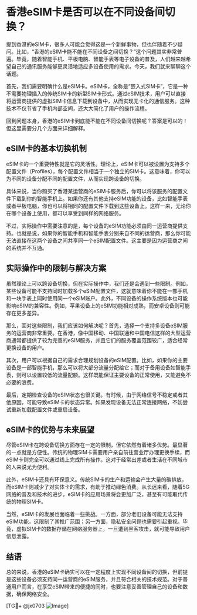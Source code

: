# 香港eSIM卡是否可以在不同设备间切换？

提到香港的eSIM卡，很多人可能会觉得这是一个新鲜事物，但也伴随着不少疑问。比如，“香港的eSIM卡能不能在不同设备之间切换？”这个问题其实非常普遍。毕竟，随着智能手机、平板电脑、智能手表等电子设备的普及，人们越来越希望自己的通讯服务能够更灵活地适应多设备使用的需求。今天，我们就来聊聊这个话题。

首先，我们需要明确什么是eSIM卡。eSIM卡，全称是“嵌入式SIM卡”，它是一种不需要物理插入的传统SIM卡的新型SIM卡形式。通过eSIM技术，用户可以直接将运营商提供的虚拟SIM卡信息下载到设备中，从而实现无卡化的通信服务。这种技术不仅节省了手机内部空间，还大大简化了用户的操作流程。

回到问题本身，香港的eSIM卡到底能不能在不同设备间切换呢？答案是可以的！但这里需要分几个方面来详细解释。

## eSIM卡的基本切换机制

eSIM卡的一个重要特性就是它的灵活性。理论上，eSIM卡可以被设置为支持多个配置文件（Profiles），每个配置文件相当于一个独立的SIM卡。这意味着，你可以为不同的设备分配不同的配置文件，从而实现跨设备的切换。

具体来说，当你购买了香港某运营商的eSIM卡服务后，你可以将该服务的配置文件下载到你的智能手机上。如果你还有其他支持eSIM功能的设备，比如智能手表或者平板电脑，你也可以将相同的配置文件下载到这些设备上。这样一来，无论你在哪个设备上使用，都可以享受到同样的网络服务。

不过，实际操作中需要注意的是，每个设备的eSIM功能必须由同一运营商提供支持。也就是说，如果你的智能手机和智能手表分别来自不同的运营商，那么你可能无法直接在这两个设备之间共享同一个eSIM配置文件。这主要是因为运营商之间的系统并不互通。

## 实际操作中的限制与解决方案

虽然理论上可以跨设备切换，但在实际操作中，我们还是会遇到一些限制。例如，某些设备可能不支持同时加载多个eSIM配置文件，这就意味着你不能在一部手机和一块手表上同时使用同一个eSIM账户。此外，不同设备的操作系统版本也可能影响eSIM的兼容性。例如，苹果设备上的eSIM功能相对成熟，而安卓设备则可能存在更多差异。

那么，面对这些限制，我们应该如何解决呢？首先，选择一个支持多设备eSIM服务的运营商非常重要。在香港，像中国移动、中国联通和中国电信这样的大型运营商通常都提供了较为完善的eSIM服务，并且它们的服务覆盖范围较广，适合经常更换设备的用户。

其次，用户可以根据自己的需求合理规划设备的eSIM配置。比如，如果你的主要设备是一部智能手机，那么可以将大部分流量分配给它；而对于备用设备如智能手表，则可以设置较低的流量配额。这样既能保证主要设备的正常使用，又能避免不必要的浪费。

最后，定期检查设备的eSIM状态也很关键。有时候，由于网络信号不稳定或者其他原因，可能导致eSIM卡的状态异常。如果发现设备无法正常连接网络，不妨尝试重新加载配置文件或重启设备。

## eSIM卡的优势与未来展望

尽管eSIM卡在跨设备切换方面存在一定的限制，但它依然有着诸多优势。最显著的一点就是方便性。传统的物理SIM卡需要用户亲自前往营业厅办理更换手续，而eSIM卡则完全可以通过线上完成所有操作。这对于经常出差或者生活在不同城市的人来说尤为便利。

此外，eSIM卡还具有环保意义。传统SIM卡的生产和运输会产生大量的碳排放，而eSIM卡则减少了对实体卡的需求，有助于推动绿色消费。从长远来看，随着5G网络的普及和技术的进步，eSIM卡的应用场景将会更加广泛，甚至有可能取代传统的物理SIM卡。

当然，eSIM卡的发展也面临着一些挑战。一方面，部分老旧设备可能无法支持eSIM功能，这限制了其推广范围；另一方面，隐私安全问题也需要引起重视。毕竟，虚拟SIM卡的数据存储在网络服务器上，一旦遭到黑客攻击，就可能导致用户信息泄露。

## 结语

总的来说，香港的eSIM卡确实可以在一定程度上实现不同设备间的切换，但前提是这些设备必须支持同一运营商的eSIM服务，并且符合相关的技术规范。对于普通用户而言，在享受eSIM带来的便捷的同时，也要注意妥善管理自己的设备和数据，确保网络安全。

[TG💪+ @jx0703 ![Image](https://github.com/user-attachments/assets/dbca1d08-cadb-493c-b0ec-ad6f7a83f270)]